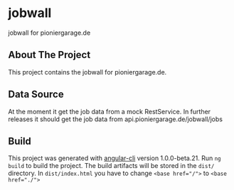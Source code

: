 # jobwall
jobwall for pioniergarage.de

## About The Project
This project contains the jobwall for pioniergarage.de.

## Data Source
At the moment it get the job data from a mock RestService. 
In further releases it should get the job data from api.pioniergarage.de/jobwall/jobs

## Build
This project was generated with [angular-cli](https://github.com/angular/angular-cli) version 1.0.0-beta.21.
Run `ng build` to build the project. The build artifacts will be stored in the `dist/` directory.
In `dist/index.html` you have to change   `<base href="/">` to   `<base href="./">`
